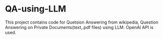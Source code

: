 # QA-using-LLM
This project contains code for Quetsion Answering from wikipedia, Question Answering on Private Documents(text,.pdf files) using LLM.
OpenAI API is used.
